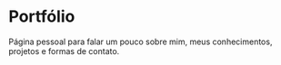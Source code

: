 # Portfólio
Página pessoal para falar um pouco sobre mim, meus conhecimentos, projetos e formas de contato.